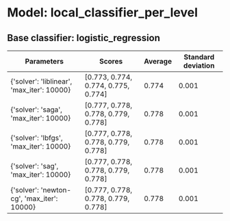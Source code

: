 # Model: local_classifier_per_level
## Base classifier: logistic_regression
|Parameters|Scores|Average|Standard deviation|
|----------|------|-------|------------------|
|{'solver': 'liblinear', 'max_iter': 10000}|[0.773, 0.774, 0.774, 0.775, 0.774]|0.774|0.001|
|{'solver': 'saga', 'max_iter': 10000}|[0.777, 0.778, 0.778, 0.779, 0.778]|0.778|0.001|
|{'solver': 'lbfgs', 'max_iter': 10000}|[0.777, 0.778, 0.778, 0.779, 0.778]|0.778|0.001|
|{'solver': 'sag', 'max_iter': 10000}|[0.777, 0.778, 0.778, 0.779, 0.778]|0.778|0.001|
|{'solver': 'newton-cg', 'max_iter': 10000}|[0.777, 0.778, 0.778, 0.779, 0.778]|0.778|0.001|
